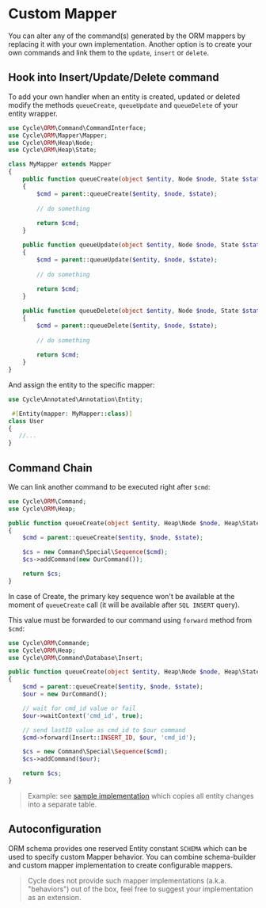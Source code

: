 # Custom Mapper

You can alter any of the command(s) generated by the ORM mappers by replacing it with your own implementation. Another
option is to create your own commands and link them to the `update`, `insert` or `delete`.

## Hook into Insert/Update/Delete command

To add your own handler when an entity is created, updated or deleted modify the methods `queueCreate`, `queueUpdate`
and `queueDelete` of your entity wrapper.

```php
use Cycle\ORM\Command\CommandInterface;
use Cycle\ORM\Mapper\Mapper;
use Cycle\ORM\Heap\Node;
use Cycle\ORM\Heap\State;

class MyMapper extends Mapper
{
    public function queueCreate(object $entity, Node $node, State $state): CommandInterface
    {
        $cmd = parent::queueCreate($entity, $node, $state);
        
        // do something
        
        return $cmd;
    }

    public function queueUpdate(object $entity, Node $node, State $state): CommandInterface
    {
        $cmd = parent::queueUpdate($entity, $node, $state);
        
        // do something
        
        return $cmd;
    }

    public function queueDelete(object $entity, Node $node, State $state): CommandInterface
    {
        $cmd = parent::queueDelete($entity, $node, $state);
        
        // do something
        
        return $cmd;
    }
}
```

And assign the entity to the specific mapper:

```php
use Cycle\Annotated\Annotation\Entity;

 #[Entity(mapper: MyMapper::class)]
class User
{
   //...
}
```

## Command Chain

We can link another command to be executed right after `$cmd`:

```php
use Cycle\ORM\Command;
use Cycle\ORM\Heap;

public function queueCreate(object $entity, Heap\Node $node, Heap\State $state): Command\CommandInterface
{
    $cmd = parent::queueCreate($entity, $node, $state);

    $cs = new Command\Special\Sequence($cmd);
    $cs->addCommand(new OurCommand());

    return $cs;
}
```

In case of Create, the primary key sequence won't be available at the moment of `queueCreate` call (it will be available
after `SQL INSERT` query).

This value must be forwarded to our command using `forward` method from `$cmd`:

```php
use Cycle\ORM\Commande;
use Cycle\ORM\Heap;
use Cycle\ORM\Command\Database\Insert;

public function queueCreate(object $entity, Heap\Node $node, Heap\State $state): Commande\CommandInterface
{
    $cmd = parent::queueCreate($entity, $node, $state);
    $our = new OurCommand();

    // wait for cmd_id value or fail
    $our->waitContext('cmd_id', true);

    // send lastID value as cmd_id to $our command
    $cmd->forward(Insert::INSERT_ID, $our, 'cmd_id');

    $cs = new Command\Special\Sequence($cmd);
    $cs->addCommand($our);

    return $cs;
}
```

> Example: see [sample implementation](https://github.com/cycle/orm/blob/master/tests/ORM/Fixtures/UserSnapshotMapper.php) 
> which copies all entity changes into a separate table.

## Autoconfiguration

ORM schema provides one reserved Entity constant `SCHEMA` which can be used to specify custom Mapper behavior. You can
combine schema-builder and custom mapper implementation to create configurable mappers.

> Cycle does not provide such mapper implementations (a.k.a. "behaviors") out of the box, feel free to suggest your 
> implementation as an extension.
